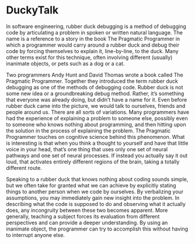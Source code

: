 # DuckyTalk


In software engineering, rubber duck debugging is a method of debugging code by articulating a problem in spoken or written natural language. The name is a reference to a story in the book The Pragmatic Programmer in which a programmer would carry around a rubber duck and debug their code by forcing themselves to explain it, line-by-line, to the duck. Many other terms exist for this technique, often involving different (usually) inanimate objects, or pets such as a dog or a cat.

Two programmers Andy Hunt and David Thomas wrote a book called The Pragmatic Programmer. Together they introduced the term rubber duck debugging as one of the methods of debugging code. Rubber duck is not some new idea or a groundbreaking debug method. Rather, it’s something that everyone was already doing, but didn’t have a name for it. Even before rubber duck came into the picture, we would talk to ourselves, friends and people around us. There are all sorts of variations. Many programmers have had the experience of explaining a problem to someone else, possibly even to someone who knows nothing about programming, and then hitting upon the solution in the process of explaining the problem. The Pragmatic Programmer touches on cognitive science behind this phenomenon. What is interesting is that when you think a thought to yourself and have that little voice in your head, that’s one thing that uses only one set of neural pathways and one set of neural processes. If instead you actually say it out loud, that activates entirely different regions of the brain, taking a totally different route.

Speaking to a rubber duck that knows nothing about coding sounds simple, but we often take for granted what we can achieve by explicitly stating things to another person when we code by ourselves. By verbalizing your assumptions, you may immediately gain new insight into the problem. In describing what the code is supposed to do and observing what it actually does, any incongruity between these two becomes apparent. More generally, teaching a subject forces its evaluation from different perspectives and can provide a deeper understanding. By using an inanimate object, the programmer can try to accomplish this without having to interrupt anyone else.
